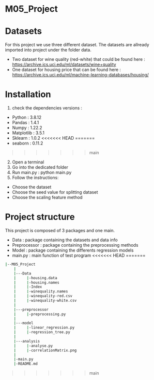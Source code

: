 # M05_Project


# Datasets
For this project we use three different dataset. The datasets are allready imported into project under the folder data.
  - Two dataset for wine quality (red-white) that could be found here : https://archive.ics.uci.edu/ml/datasets/wine+quality
  - One dataset for housing price that can be found here : https://archive.ics.uci.edu/ml/machine-learning-databases/housing/ 

# Installation
1. check the dependencies versions : 
  - Python : 3.8.12
  - Pandas : 1.4.1
  - Numpy : 1.22.2
  - Matplotlib : 3.5.1
  - Sklearn : 1.0.2
<<<<<<< HEAD
=======
  - seaborn : 0.11.2
>>>>>>> main
2. Open a terminal
3. Go into the dedicated folder
4. Run main.py : python main.py
5. Follow the instructions:
  - Choose the dataset
  - Choose the seed value for splitting dataset
  - Choose the scaling feature method

# Project structure
This project is composed of 3 packages and one main. 
  - Data : package containing the datasets and data info
  - Preprocessor : package containing the preprocessing methods
  - Model : package containing the differents regression models
  - main.py : main function of test program
<<<<<<< HEAD
=======
  
```bash
|--M05_Project
    |
    |---Data
    |     |-housing.data
    |     |-housing.names
    |     |-Index
    |     |-winequality.names
    |     |-winequality-red.csv
    |     |-winequality-white.csv
    |
    |---preprocessor
    |     |-preprocessing.py
    |
    |---model
    |     |-linear_regression.py
    |     |-regression_tree.py
    |
    |---analysis
    |     |-analyse.py
    |     |-correlationMatrix.png
    |
    |-main.py
    |-README.md
```
>>>>>>> main

